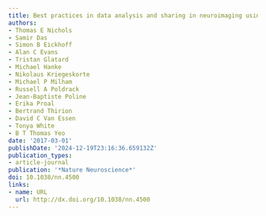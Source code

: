 ```yaml
---
title: Best practices in data analysis and sharing in neuroimaging using MRI
authors:
- Thomas E Nichols
- Samir Das
- Simon B Eickhoff
- Alan C Evans
- Tristan Glatard
- Michael Hanke
- Nikolaus Kriegeskorte
- Michael P Milham
- Russell A Poldrack
- Jean-Baptiste Poline
- Erika Proal
- Bertrand Thirion
- David C Van Essen
- Tonya White
- B T Thomas Yeo
date: '2017-03-01'
publishDate: '2024-12-19T23:16:36.659132Z'
publication_types:
- article-journal
publication: '*Nature Neuroscience*'
doi: 10.1038/nn.4500
links:
- name: URL
  url: http://dx.doi.org/10.1038/nn.4500
---
```

